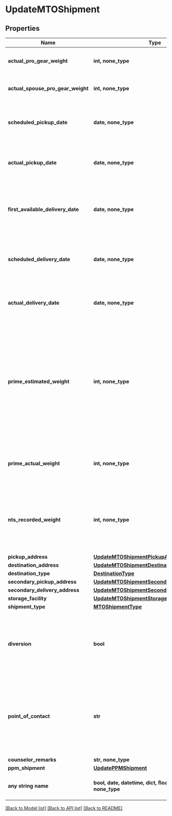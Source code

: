 # UpdateMTOShipment


## Properties
Name | Type | Description | Notes
------------ | ------------- | ------------- | -------------
**actual_pro_gear_weight** | **int, none_type** | The actual weight of any pro gear shipped during a move. | [optional] 
**actual_spouse_pro_gear_weight** | **int, none_type** | The actual weight of any pro gear shipped during a move. | [optional] 
**scheduled_pickup_date** | **date, none_type** | The date the Prime contractor scheduled to pick up this shipment after consultation with the customer. | [optional] 
**actual_pickup_date** | **date, none_type** | The date when the Prime contractor actually picked up the shipment. Updated after-the-fact. | [optional] 
**first_available_delivery_date** | **date, none_type** | The date the Prime provides to the customer as the first possible delivery date so that they can plan their travel accordingly.  | [optional] 
**scheduled_delivery_date** | **date, none_type** | The date the Prime contractor scheduled to deliver this shipment after consultation with the customer. | [optional] 
**actual_delivery_date** | **date, none_type** | The date when the Prime contractor actually delivered the shipment. Updated after-the-fact. | [optional] 
**prime_estimated_weight** | **int, none_type** | The estimated weight of this shipment, determined by the movers during the pre-move survey. This value **can only be updated once.** If there was an issue with estimating the weight and a mistake was made, the Prime contracter will need to contact the TOO to change it.  | [optional] 
**prime_actual_weight** | **int, none_type** | The actual weight of the shipment, provided after the Prime packs, picks up, and weighs a customer&#39;s shipment. | [optional] 
**nts_recorded_weight** | **int, none_type** | The previously recorded weight for the NTS Shipment. Used for NTS Release to know what the previous primeActualWeight or billable weight was. | [optional] 
**pickup_address** | [**UpdateMTOShipmentPickupAddress**](UpdateMTOShipmentPickupAddress.md) |  | [optional] 
**destination_address** | [**UpdateMTOShipmentDestinationAddress**](UpdateMTOShipmentDestinationAddress.md) |  | [optional] 
**destination_type** | [**DestinationType**](DestinationType.md) |  | [optional] 
**secondary_pickup_address** | [**UpdateMTOShipmentSecondaryPickupAddress**](UpdateMTOShipmentSecondaryPickupAddress.md) |  | [optional] 
**secondary_delivery_address** | [**UpdateMTOShipmentSecondaryDeliveryAddress**](UpdateMTOShipmentSecondaryDeliveryAddress.md) |  | [optional] 
**storage_facility** | [**UpdateMTOShipmentStorageFacility**](UpdateMTOShipmentStorageFacility.md) |  | [optional] 
**shipment_type** | [**MTOShipmentType**](MTOShipmentType.md) |  | [optional] 
**diversion** | **bool** | This value indicates whether or not this shipment is part of a diversion. If yes, the shipment can be either the starting or ending segment of the diversion.  | [optional] 
**point_of_contact** | **str** | Email or ID of the person who will be contacted in the event of questions or concerns about this update. May be the person performing the update, or someone else working with the Prime contractor.  | [optional] 
**counselor_remarks** | **str, none_type** |  | [optional] 
**ppm_shipment** | [**UpdatePPMShipment**](UpdatePPMShipment.md) |  | [optional] 
**any string name** | **bool, date, datetime, dict, float, int, list, str, none_type** | any string name can be used but the value must be the correct type | [optional]

[[Back to Model list]](../README.md#documentation-for-models) [[Back to API list]](../README.md#documentation-for-api-endpoints) [[Back to README]](../README.md)


